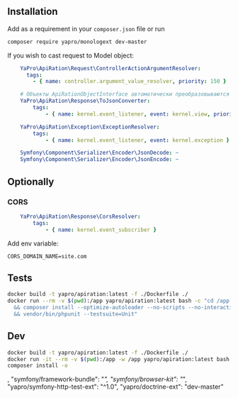 Installation
------------

Add as a requirement in your `composer.json` file or run
```sh
composer require yapro/monologext dev-master
```

If you wish to cast request to Model object:
```yaml
    YaPro\ApiRation\Request\ControllerActionArgumentResolver:
      tags:
        - { name: controller.argument_value_resolver, priority: 150 }

    # Объекты ApiRationObjectInterface автоматически преобразовываются в json с помощью ToJsonConverter-а.
    YaPro\ApiRation\Response\ToJsonConverter:
        tags:
            - { name: kernel.event_listener, event: kernel.view, priority: 0, method: onKernelView }

    YaPro\ApiRation\Exception\ExceptionResolver:
        tags:
            - { name: kernel.event_listener, event: kernel.exception }
```

```yaml
    Symfony\Component\Serializer\Encoder\JsonDecode: ~
    Symfony\Component\Serializer\Encoder\JsonEncode: ~
```

## Optionally

### CORS

```yaml
    YaPro\ApiRation\Response\CorsResolver:
        tags:
            - { name: kernel.event_subscriber }
```

Add env variable:
```shell
CORS_DOMAIN_NAME=site.com
```

Tests
------------
```sh
docker build -t yapro/apiration:latest -f ./Dockerfile ./
docker run --rm -v $(pwd):/app yapro/apiration:latest bash -c "cd /app \
  && composer install --optimize-autoloader --no-scripts --no-interaction \
  && vendor/bin/phpunit --testsuite=Unit"
```

Dev
------------
```sh
docker build -t yapro/apiration:latest -f ./Dockerfile ./
docker run -it --rm -v $(pwd):/app -w /app yapro/apiration:latest bash
composer install -o
```
,
"symfony/framework-bundle": "*",
"symfony/browser-kit": "*",
"yapro/symfony-http-test-ext": "^1.0",
"yapro/doctrine-ext": "dev-master"
